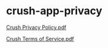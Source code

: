 # crush-app-privacy

[Crush Privacy Policy.pdf](https://github.com/js8developer/crush-app-privacy/files/12318905/Crush.Privacy.Policy.1.pdf)

[Crush Terms of Service.pdf](https://github.com/js8developer/crush-app-privacy/files/12324226/Crush.Terms.of.Service.pdf)
